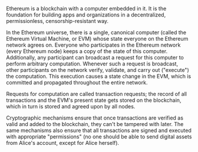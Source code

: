 Ethereum is a blockchain with a computer embedded in it. It is the foundation for building apps and organizations in a decentralized, permissionless, censorship-resistant way.

In the Ethereum universe, there is a single, canonical computer (called the Ethereum Virtual Machine, or EVM) whose state everyone on the Ethereum network agrees on.
Everyone who participates in the Ethereum network (every Ethereum node) keeps a copy of the state of this computer. Additionally, any participant can broadcast a 
request for this computer to perform arbitrary computation. Whenever such a request is broadcast, other participants on the network verify, validate, and carry out ("execute") the computation. 
This execution causes a state change in the EVM, which is committed and propagated throughout the entire network.

Requests for computation are called transaction requests; the record of all transactions and the EVM's present state gets stored on the blockchain, which in turn is stored and agreed upon by all nodes.

Cryptographic mechanisms ensure that once transactions are verified as valid and added to the blockchain, they can't be tampered with later. The same mechanisms also ensure that all transactions are signed and executed with appropriate 
"permissions" (no one should be able to send digital assets from Alice's account, except for Alice herself).
